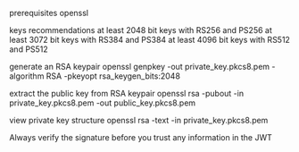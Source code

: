 prerequisites
openssl

keys recommendations
at least 2048 bit keys with RS256 and PS256
at least 3072 bit keys with RS384 and PS384
at least 4096 bit keys with RS512 and PS512

generate an RSA keypair
openssl genpkey -out private_key.pkcs8.pem -algorithm RSA -pkeyopt rsa_keygen_bits:2048

extract the public key from RSA keypair
openssl rsa -pubout -in private_key.pkcs8.pem -out public_key.pkcs8.pem

view private key structure
openssl rsa -text -in private_key.pkcs8.pem

Always verify the signature before you trust any information in the JWT